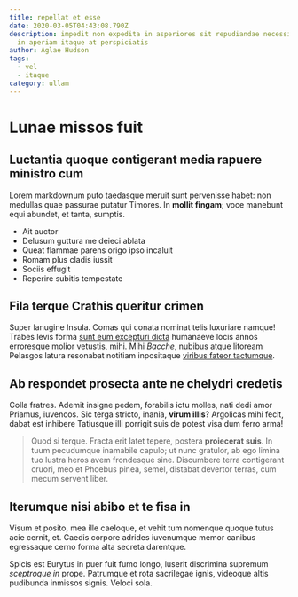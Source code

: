 ```yaml
---
title: repellat et esse
date: 2020-03-05T04:43:08.790Z
description: impedit non expedita in asperiores sit repudiandae necessitatibus
  in aperiam itaque at perspiciatis
author: Aglae Hudson
tags:
  - vel
  - itaque
category: ullam
---
```


# Lunae missos fuit

## Luctantia quoque contigerant media rapuere ministro cum

Lorem markdownum puto taedasque meruit sunt pervenisse habet: non medullas quae
passurae putatur Timores. In **mollit fingam**; voce manebunt equi abundet, et
tanta, sumptis.

- Ait auctor
- Delusum guttura me deieci ablata
- Queat flammae parens origo ipso incaluit
- Romam plus cladis iussit
- Sociis effugit
- Reperire subitis tempestate

## Fila terque Crathis queritur crimen

Super lanugine Insula. Comas qui conata nominat telis luxuriare namque! Trabes
levis forma [sunt eum excepturi dicta](blog/2017/4/rerum-id.md) humanaeve locis annos erroresque
molior vetustis, mihi. Mihi *Bacche*, nubibus atque litoream Pelasgos latura
resonabat notitiam inpositaque [viribus fateor
tactumque](http://obscenae.com/tum.html).

## Ab respondet prosecta ante ne chelydri credetis

Colla fratres. Ademit insigne pedem, forabilis ictu molles, nati dedi amor
Priamus, iuvencos. Sic terga stricto, inania, **virum illis**? Argolicas mihi
fecit, dabat est inhibere Tatiusque illi porrigit suis de potest visa dum ferro
arma!

> Quod si terque. Fracta erit latet tepere, postera **proiecerat suis**. In tuum
> pecudumque inamabile capulo; ut nunc gratulor, ab ego limina tuo lustra heros
> avem frondesque sine. Discumbere terra contigerant cruori, meo et Phoebus
> pinea, semel, distabat devertor terras, cum mecum servent liber.

## Iterumque nisi abibo et te fisa in

Visum et posito, mea ille caeloque, et vehit tum nomenque quoque tutus acie
cernit, et. Caedis corpore adrides iuvenumque memor canibus egressaque cerno
forma alta secreta darentque.

Spicis est Eurytus in puer fuit fumo longo, luserit discrimina supremum
*sceptroque in* prope. Patrumque et rota sacrilegae ignis, videoque altis
pudibunda inmissos signis. Veloci sola.
